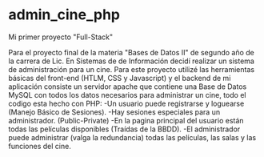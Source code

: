 # admin_cine_php
Mi primer proyecto "Full-Stack"

Para el proyecto final de la materia "Bases de Datos II" de segundo año de la carrera de Lic. En Sistemas de de Información decidí realizar un sistema de administración para un cine. Para este proyecto utilizé las herramientas básicas del front-end (HTLM, CSS y Javascript) y el backend de mi aplicación consiste un servidor apache que contiene una Base de Datos MySQL con todos los datos necesarios para administrar un cine, todo el codigo esta hecho con PHP:
-Un usuario puede registrarse y loguearse (Manejo Básico de Sesiones).
-Hay sesiones especiales para un administrador. (Public-Private)
-En la pagina principal del usuario están todas las películas disponibles (Traídas de la BBDD).
-El administrador puede administrar (valga la redundancia) todas las películas, las salas y las funciones del cine.
